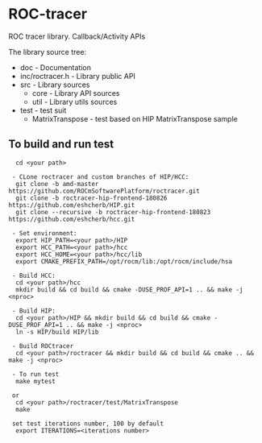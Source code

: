 # ROC-tracer

ROC tracer library. Callback/Activity APIs

The library source tree:
 - doc  - Documentation
 - inc/roctracer.h - Library public API
 - src  - Library sources
   - core - Library API sources
   - util - Library utils sources
 - test - test suit
   - MatrixTranspose - test based on HIP MatrixTranspose sample

## To build and run test
```
  cd <your path>

 - CLone roctracer and custom branches of HIP/HCC:
  git clone -b amd-master https://github.com/ROCmSoftwarePlatform/roctracer.git
  git clone -b roctracer-hip-frontend-180826 https://github.com/eshcherb/HIP.git
  git clone --recursive -b roctracer-hip-frontend-180823 https://github.com/eshcherb/hcc.git

 - Set environment:
  export HIP_PATH=<your path>/HIP
  export HCC_PATH=<your path>/hcc
  export HCC_HOME=<your path>/hcc/lib
  export CMAKE_PREFIX_PATH=/opt/rocm/lib:/opt/rocm/include/hsa

 - Build HCC:
  cd <your path>/hcc
  mkdir build && cd build && cmake -DUSE_PROF_API=1 .. && make -j <nproc>
  
 - Build HIP:
  cd <your path>/HIP && mkdir build && cd build && cmake -DUSE_PROF_API=1 .. && make -j <nproc>
  ln -s HIP/build HIP/lib
  
 - Build ROCtracer
  cd <your path>/roctracer && mkdir build && cd build && cmake .. && make -j <nproc>

 - To run test
  make mytest
 
 or
  cd <your path>/roctracer/test/MatrixTranspose
  make

 set test iterations number, 100 by default
  export ITERATIONS=<iterations number>
```
